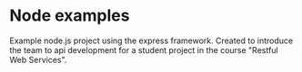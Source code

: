 # Node examples

Example node.js project using the express framework.
Created to introduce the team to api development for a student project in the course "Restful Web Services".